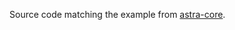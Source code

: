 Source code matching the example from [astra-core](https://github.com/RadikalJin/astra/blob/main/astra-core/README.md).
